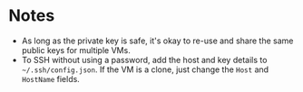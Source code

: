 # Notes

- As long as the private key is safe, it's okay to re-use and share the same public keys for multiple VMs.
- To SSH without using a password, add the host and key details to `~/.ssh/config.json`. If the VM is a clone, just change the `Host` and `HostName` fields.
